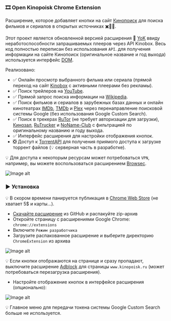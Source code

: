 ### 🎞️ Open Kinopoisk Chrome Extension

Расширение, которое добавляет кнопки на сайт [Кинопоиск](http://kinopoisk.ru) для поиска фильмов и сериалов в открытых источниках ✖️🏴‍☠️.

Этот проект является обновленной версией расширения 🍿 [YoK](https://github.com/mrzlab630/chrome-extension-YoK) ввиду неработоспособности запрашиваемых плееров через API Kinobox. Весь код полностью переписан без использования `API`. для получения информации на сайте Кинопоиск (оригинальное название и год выхода) используется интерфейс [DOM](https://ru.wikipedia.org/wiki/Document_Object_Model).

Реализовано:

- ✅ Онлайн просмотр выбранного фильма или сериала (прямой переход на сайт [Kinobox](https://kinomix.web.app) с активными плеерами без рекламы).
- ✅ Поиск трейлеров на [YouTube](https://youtube.com).
- ✅ Прямой запрос поиска информации на [Wikipedia](https://ru.wikipedia.org).
- ✅ Поиск фильмов и сериалов в зарубежных базах данных и онлайн кинотеатрах [IMDb](https://imdb.com), [TMDb](https://themoviedb.org) и [Plex](https://plex.tv) через перенаправление поисковой системы Google (без использования Google Custom Search).
- ✅ Поиск в трекерах [RuTor](https://rutor.info) (не требует авторизации для загрузки), [Кинозал](https://kinozal.tv), [RuTrucker](https://rutracker.org) и [NoName-Club](https://nnmclub.to) с фильтрацией по оригинальному названию и году выхода.
- ✅ Интерфейс расширения для настройки отображения кнопок.
- ❎ Доступ к [TorrentAPI](https://github.com/Lifailon/TorrentAPI) для получения приямого доступа к загрузке торрент файлов (💡 серверная часть в разработке). 

💡 Для доступа к некоторым ресурсам может потребоваться `VPN`, например, вы можете воспользоваться расширением [Browsec](https://browsec.com).

![Image alt](https://github.com/Lifailon/OpenKinopoisk/blob/rsa/image/kinopoisk-buttons.jpg)

### ▶️ Установка

💡 В скором времени панируется публикация в [Chrome Web Store](https://chrome.google.com/webstore/category/extensions) (не хватает 5$ и карты...).

- [Скачайте расширение](https://github.com/Lifailon/OpenKinopoisk/archive/refs/heads/rsa.zip) из GitHub и распакуйте zip-архив
- Откройте страницу с расширениями Google Chrome: `chrome://extensions`
- Включите `Режим разработчика`
- Загрузите распакованное расширение и выберите директорию `ChromeExtension` из архива

![Image alt](https://github.com/Lifailon/OpenKinopoisk/blob/rsa/image/add-extension.jpg)

💡 Если кнопки отображаются на странице и сразу пропадают, выключите расширение [Adblock](https://adblockplus.org) для страницы `www.kinopoisk.ru` (может потребоваться перезагрузка расширения).

- Настройте отображение кнопок в интерфейсе расширения (опционально):

![Image alt](https://github.com/Lifailon/OpenKinopoisk/blob/rsa/image/popup-settings.jpg)

💡 Главное меню для передачи токена системы Google Custom Search больше не используется.

<!--
Токен хранится в локальном хранилище вашего браузера Google Chrome и сохраняется после перезагрузки компьютера.

Узнайте, как получить токен доступа [Google](https://developers.google.com/custom-search/v1/overview?hl=ru) или [Rapid API](https://rapidapi.com/neoscrap-net/api/google-search72/pricing).
-->